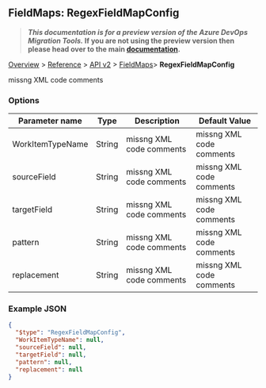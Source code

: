 ## FieldMaps: RegexFieldMapConfig

>**_This documentation is for a preview version of the Azure DevOps Migration Tools._ If you are not using the preview version then please head over to the main [documentation](https://nkdagility.github.io/azure-devops-migration-tools).**

[Overview](../././index.md) > [Reference](.././index.md) > [API v2](../index.md) > [FieldMaps](./index.md)> **RegexFieldMapConfig**

missng XML code comments

### Options

| Parameter name         | Type    | Description                              | Default Value                            |
|------------------------|---------|------------------------------------------|------------------------------------------|
| WorkItemTypeName | String | missng XML code comments | missng XML code comments |
| sourceField | String | missng XML code comments | missng XML code comments |
| targetField | String | missng XML code comments | missng XML code comments |
| pattern | String | missng XML code comments | missng XML code comments |
| replacement | String | missng XML code comments | missng XML code comments |


### Example JSON

```JSON
{
  "$type": "RegexFieldMapConfig",
  "WorkItemTypeName": null,
  "sourceField": null,
  "targetField": null,
  "pattern": null,
  "replacement": null
}
```